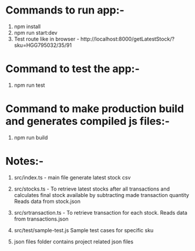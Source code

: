# Commands to run app:-
1. npm install
2. npm run start:dev
3. Test route like in browser - http://localhost:8000/getLatestStock/?sku=HGG795032/35/91 

# Command to test the app:-
1. npm run test

# Command to make production build and generates compiled js files:-
1. npm run build

# Notes:-
1. src/index.ts - main file generate latest stock csv
2. src/stocks.ts - To  retrieve latest stocks after all transactions and calculates final stock available by subtracting made transaction quantity
Reads data from stock.json

3. src/srtransaction.ts - To retrieve transaction for each stock.
Reads data from transactions.json

4. src/test/sample-test.js  Sample test cases for specific sku

5. json files folder contains project related json files